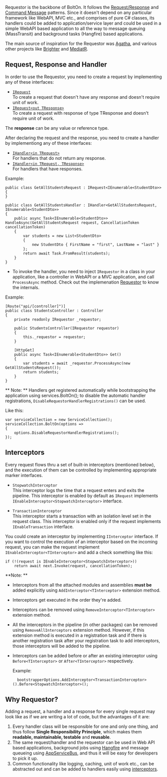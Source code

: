 Requestor is the backbone of BoltOn. It follows the [Request/Response](https://www.enterpriseintegrationpatterns.com/patterns/messaging/RequestReply.html) and [Command Message](https://www.enterpriseintegrationpatterns.com/patterns/messaging/CommandMessage.html) patterns. Since it doesn't depend on any particular framework like WebAPI, MVC etc., and comprises of pure C# classes, its handlers could be added to application/service layer and could be used in a simple WebAPI based application to all the way to message queuing (MassTransit) and background tasks (Hangfire) based applications. 

The main source of inspiration for the Requestor was [Agatha](https://github.com/davybrion/Agatha), and various other projects like [Brighter](https://github.com/BrighterCommand/Brighter) and [MediatR](https://github.com/jbogard/MediatR).

Request, Response and Handler
-
In order to use the Requestor, you need to create a request by implementing any of these interfaces:

* [`IRequest`](https://github.com/gokulm/BoltOn/blob/master/src/BoltOn/Requestor/Pipeline/IRequest.cs)
<br /> To create a request that doesn't have any response and doesn't require unit of work.
* [`IRequest<out TResponse>`](https://github.com/gokulm/BoltOn/blob/master/src/BoltOn/Requestor/Pipeline/IRequest.cs)
<br /> To create a request with response of type TResponse and doesn't require unit of work.

The **response** can be any value or reference type.

After declaring the request and the response, you need to create a handler by implementiong any of these interfaces:

* [`IHandler<in TRequest>`](https://github.com/gokulm/BoltOn/blob/master/src/BoltOn/Requestor/Pipeline/IHandler.cs)
<br> For handlers that do not return any response.
* [`IHandler<in TRequest, TResponse>`](https://github.com/gokulm/BoltOn/blob/master/src/BoltOn/Requestor/Pipeline/IHandler.cs)
<br> For handlers that have responses.

Example:

    public class GetAllStudentsRequest : IRequest<IEnumerable<StudentDto>>
	{
	}

	public class GetAllStudentsHandler : IHandler<GetAllStudentsRequest, IEnumerable<StudentDto>>
	{
		public async Task<IEnumerable<StudentDto>> HandleAsync(GetAllStudentsRequest request, CancellationToken cancellationToken)
		{
			var students = new List<StudentDto>
			{
				new StudentDto { FirstName = "first", LastName = "last" }
			};
			return await Task.FromResult(students);
		}
	}

* To invoke the handler, you need to inject `IRequestor` in a class in your application, like a controller in WebAPI or a MVC application, and call `ProcessAsync` method. Check out the implemenation [Requestor](https://github.com/gokulm/BoltOn/blob/master/src/BoltOn/Requestor/Pipeline/Requestor.cs) to know the internals.

Example:

	[Route("api/[controller]")]
	public class StudentsController : Controller
	{
		private readonly IRequestor _requestor;

		public StudentsController(IRequestor requestor)
		{
			this._requestor = requestor;
		}

		[HttpGet]
		public async Task<IEnumerable<StudentDto>> Get()
		{
			var students = await _requestor.ProcessAsync(new GetAllStudentsRequest());
			return students;
		}
	}

** Note: ** Handlers get registered automatically while bootstrapping the application using services.BoltOn(); to disable the automatic handler registrations, `DisableRequestorHandlerRegistrations()` can be used. 

Like this:

	var serviceCollection = new ServiceCollection();
	serviceCollection.BoltOn(options =>
	{
		options.DisableRequestorHandlerRegistrations();
	});

Interceptors
------------
Every request flows thru a set of built-in interceptors (mentioned below), and the execution of them can be controlled by implementing appropriate marker interfaces. 

* `StopwatchInterceptor`
<br> This interceptor logs the time that a request enters and exits the pipeline. This interceptor is enabled by default as `IRequest` implements `IEnableInterceptor<StopwatchInterceptor>` interface.

* `TransactionInterceptor`
<br> This interceptor starts a transaction with an isolation level set in the request class. This interceptor is enabled only if the request implements `IEnableTransaction` interface. 

You could create an interceptor by implementing `IInterceptor` interface. If you want to control the execution of an interceptor based on the incoming request, you can make the request implement `IEnableInterceptor<TInterceptor>` and add a check something like this:

	if (!(request is IEnableInterceptor<StopwatchInterceptor>))
		return await next.Invoke(request, cancellationToken);

**Note: **

* Interceptors from all the attached modules and assemblies **must be** added explicitly  using `AddInterceptor<TInterceptor>` extension method.
* Interceptors get executed in the order they're added.
* Interceptors can be removed using `RemoveInterceptor<TInterceptor>` extension method. 
* All the interceptors in the pipeline (in other packages) can be removed using `RemoveAllInterceptors` extension method. However, if this extension method is executed in a registration task and if there is another registration task after your registration task to add interceptors, those interceptors will be added to the pipeline.
* Interceptors can be added before or after an existing interceptor using `Before<TInterceptor>` or `After<TInterceptor>` respectively.

	Example:

		bootstrapperOptions.AddInterceptor<TransactionInterceptor>().Before<StopwatchInterceptor>();

Why Requestor?
--------------
Adding a request, a handler and a response for every single request may look like as if we are writing a lot of code, but the advantages of it are:

1. Every handler class will be responsible for one and only one thing, and thus follow **Single Responsibility Principle**, which makes them **readable, maintainable, testable** and **reusable**. 
2. The same request/handler and the requestor can be used in Web API based applications, background jobs using [Hangfire](../hangfire) and message queueing using [AppServiceBus](../bus), and thus it will be easy for developers to pick it up.
3. Common functionality like logging, caching, unit of work etc., can be abstracted out and can be added to handlers easily using [interceptors](../requestor/#interceptors).  